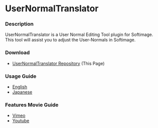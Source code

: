 UserNormalTranslator
====================

### Description
UserNormalTranslator is a User Normal Editing Tool plugin for Softimage.  
This tool will assist you to adjust the User-Normals in Softimage.

### Download
* [UserNormalTranslator Repository](https://github.com/Gotetz/UserNormalTranslator/) (This Page)

### Usage Guide
* [English](https://gotetz.github.io/UserNormalTranslator/htdocs/userNormalTranslator_guide_en.htm)
* [Japanese](https://gotetz.github.io/UserNormalTranslator/htdocs/userNormalTranslator_guide_jp.htm)

### Features Movie Guide
* [Vimeo](https://vimeo.com/76800892)
* [Youtube](http://youtu.be/yZ7avnmYFM4)
